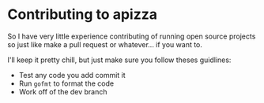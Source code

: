 # Contributing to apizza

So I have very little experience contributing of running open source projects so just like make a pull request or whatever... if you want to.

I'll keep it pretty chill, but just make sure you follow theses guidlines:
- Test any code you add commit it
- Run `gofmt` to format the code
- Work off of the dev branch
